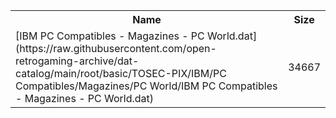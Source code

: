 <table>
<tr><th>Name</th><th>Size</th></tr>
<tr><td>
[IBM PC Compatibles - Magazines - PC World.dat](https://raw.githubusercontent.com/open-retrogaming-archive/dat-catalog/main/root/basic/TOSEC-PIX/IBM/PC Compatibles/Magazines/PC World/IBM PC Compatibles - Magazines - PC World.dat)
</td><td>34667</td></tr>
</table>

